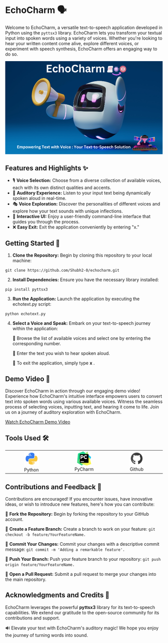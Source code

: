 
# EchoCharm 🗣️
Welcome to EchoCharm, a versatile text-to-speech application developed in Python using the `pyttsx3` library. EchoCharm lets you transform your textual input into spoken words using a variety of voices. Whether you're looking to hear your written content come alive, explore different voices, or experiment with speech synthesis, EchoCharm offers an engaging way to do so.

![Gameplay Demo](images/poster.png) 

## Features and Highlights ✨

- 🎙️ **Voice Selection:** Choose from a diverse collection of available voices, each with its own distinct qualities and accents.
- 📣 **Auditory Experience:** Listen to your input text being dynamically spoken aloud in real-time.
- 🎭 **Voice Exploration:** Discover the personalities of different voices and explore how your text sounds with unique inflections.
- 🔄 **Interactive UI:** Enjoy a user-friendly command-line interface that guides you through the process.
- ❌ **Easy Exit:** Exit the application conveniently by entering "x."

## Getting Started 🚀

1. **Clone the Repository:** Begin by cloning this repository to your local machine:
```
git clone https://github.com/Shubh2-0/echocharm.git
```
2. **Install Dependencies:** Ensure you have the necessary library installed:
```
pip install pyttsx3
```

3. **Run the Application:** Launch the application by executing the echotext.py script:

```
python echotext.py
```

4. **Select a Voice and Speak:** Embark on your text-to-speech journey within the application:

    🤖 Browse the list of available voices and select one by entering the corresponding number.

    🤖 Enter the text you wish to hear spoken aloud.

    🤖 To exit the application, simply type **x** .


## Demo Video 🎥

Discover EchoCharm in action through our engaging demo video! Experience how EchoCharm's intuitive interface empowers users to convert text into spoken words using various available voices. Witness the seamless process of selecting voices, inputting text, and hearing it come to life. Join us on a journey of auditory exploration with EchoCharm.

[Watch EchoCharm Demo Video](link_to_demo_video)

## Tools Used 🛠️

<table align="center">
  <tr>
    <td align="center" width="170">
      <img src="images/python.png" width="48" height="48" alt="Python" />
      <br>Python 
    </td>
    <td align="center" width="170">
      <img src="images/PyCharm.png" width="45" height="45" alt="PyCharm" />
      <br>PyCharm
    </td>
    <td align="center" width="170">
      <img src="images/github.png" width="45" height="45" alt="Github" />
      <br>Github
    </td>
  </tr>
 
</table>



## Contributions and Feedback 🤝
Contributions are encouraged! If you encounter issues, have innovative ideas, or wish to introduce new features, here's how you can contribute:

🐍  **Fork the Repository:** Begin by forking the repository to your GitHub account.

🐍  **Create a Feature Branch:** Create a branch to work on your feature: ```git checkout -b feature/YourFeatureName.```

🐍  **Commit Your Changes:** Commit your changes with a descriptive commit message: ```git commit -m 'Adding a remarkable feature'.```

🐍  **Push Your Branch:** Push your feature branch to your repository: ```git push origin feature/YourFeatureName.```

🐍  **Open a Pull Request:** Submit a pull request to merge your changes into the main repository.

## Acknowledgments and Credits 🙏

EchoCharm leverages the powerful **pyttsx3** library for its text-to-speech capabilities.
We extend our gratitude to the open-source community for its contributions and support.


🔊 Elevate your text with EchoCharm's auditory magic! We hope you enjoy the journey of turning words into sound.

